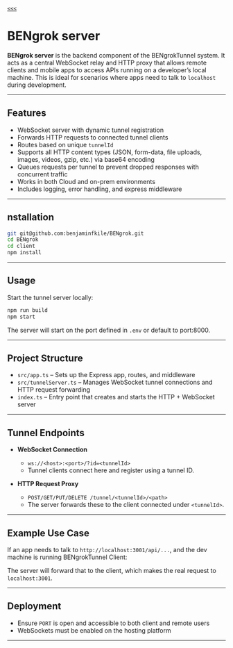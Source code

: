 [`<<<`](../README.md)

# BENgrok server

**BENgrok server** is the backend component of the BENgrokTunnel system. It acts as a central WebSocket relay and HTTP proxy that allows remote clients and mobile apps to access APIs running on a developer’s local machine. This is ideal for scenarios where apps need to talk to `localhost` during development.

---

## Features

- WebSocket server with dynamic tunnel registration
- Forwards HTTP requests to connected tunnel clients
- Routes based on unique `tunnelId`
- Supports all HTTP content types (JSON, form-data, file uploads, images, videos, gzip, etc.) via base64 encoding
- Queues requests per tunnel to prevent dropped responses with concurrent traffic
- Works in both Cloud and on-prem environments
- Includes logging, error handling, and express middleware

---

## nstallation

```bash
git git@github.com:benjaminfkile/BENgrok.git
cd BENgrok
cd client
npm install
```

---

## Usage

Start the tunnel server locally:

```bash
npm run build
npm start
```

The server will start on the port defined in `.env` or default to port:8000.

---

## Project Structure

- `src/app.ts` – Sets up the Express app, routes, and middleware
- `src/tunnelServer.ts` – Manages WebSocket tunnel connections and HTTP request forwarding
- `index.ts` – Entry point that creates and starts the HTTP + WebSocket server

---

## Tunnel Endpoints

- **WebSocket Connection**
  - `ws://<host>:<port>/?id=<tunnelId>`
  - Tunnel clients connect here and register using a tunnel ID.

- **HTTP Request Proxy**
  - `POST/GET/PUT/DELETE /tunnel/<tunnelId>/<path>`
  - The server forwards these to the client connected under `<tunnelId>`.

---

## Example Use Case

If an app needs to talk to `http://localhost:3001/api/...`, and the dev machine is running BENgrokTunnel Client:


The server will forward that to the client, which makes the real request to `localhost:3001`.

---

## Deployment

- Ensure `PORT` is open and accessible to both client and remote users
- WebSockets must be enabled on the hosting platform

---